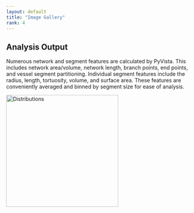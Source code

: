 ```yaml
---
layout: default
title: "Image Gallery"
rank: 4
---
```


## Analysis Output

Numerous network and segment features are calculated by PyVista. This includes network area/volume, network length, branch points, end points, and vessel segment partitioning. Individual segment features include the radius, length, tortuosity, volume, and surface area. These features are conveniently averaged and binned by segment size for ease of analysis.

<img width=300 alt="Distributions" src="https://i.imgur.com/1xqJ6fZ.png">
